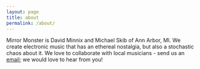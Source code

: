 ```yaml
---
layout: page
title: about
permalink: /about/
---
```

Mirror Monster is David Minnix and Michael Skib of Ann Arbor, MI. We create electronic music that has an ethereal nostalgia, but also a stochastic chaos about it. We love to collaborate with local musicians - send us an [email](mirror.monster.music@gmail.com); we would love to hear from you! 
